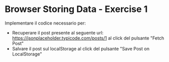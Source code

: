 # Browser Storing Data - Exercise 1

Implementare il codice necessario per:

- Recuperare il post presente al seguente url: https://jsonplaceholder.typicode.com/posts/1 al click del pulsante "Fetch Post"
- Salvare il post sul localStorage al click del pulsante "Save Post on LocalStorage"
